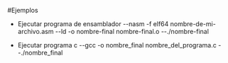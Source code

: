 #Ejemplos

- Ejecutar programa de ensamblador
--nasm -f elf64 nombre-de-mi-archivo.asm 
--ld -o nombre-final nombre-final.o
--./nombre-final


- Ejecutar programa c
--gcc -o nombre_final nombre_del_programa.c
--./nombre_final
